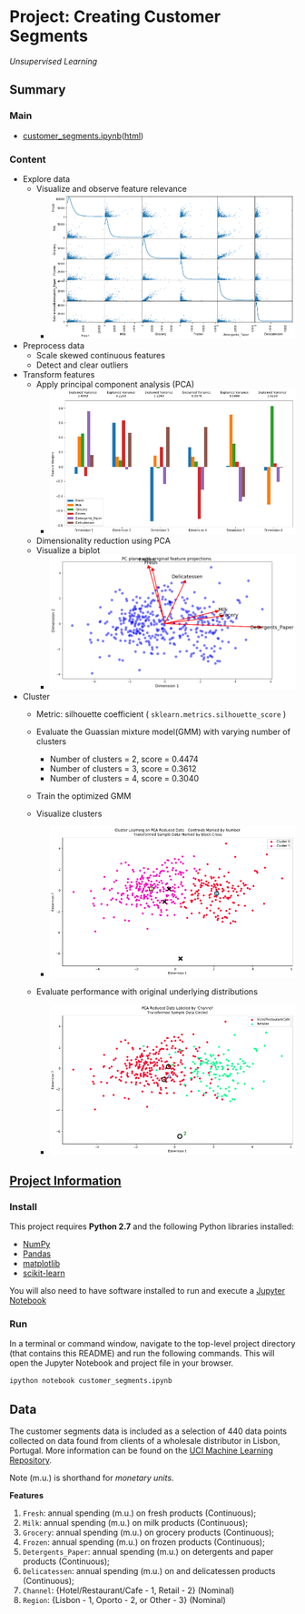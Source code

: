 # Project: Creating Customer Segments
*Unsupervised Learning*

## Summary
### Main
- [customer_segments.ipynb](customer_segments.ipynb)([html](others/customer_segments.html))

### Content

- Explore data 
  - Visualize and observe feature relevance 
    - ![1-feature-relevance.png](others/images/1-feature-relevance.png)
- Preprocess data
  - Scale skewed continuous features
  - Detect and clear outliers
- Transform features
  - Apply principal component analysis (PCA) 
    - ![2-PCA.png](others/images/2-PCA.png)
  - Dimensionality reduction using PCA
  - Visualize a biplot
    - ![3-biplot.png](others/images/3-biplot.png)
- Cluster
  - Metric: silhouette coefficient ( `sklearn.metrics.silhouette_score` )

  - Evaluate the  Guassian mixture model(GMM) with varying number of clusters
    - Number of clusters = 2, score = 0.4474
    - Number of clusters = 3, score = 0.3612
    - Number of clusters = 4, score = 0.3040

  - Train the optimized GMM

  - Visualize clusters

    - ![4-prediction.png](others/images/4-prediction.png)

  - Evaluate performance with original underlying distributions

    - ![5-original.png](others/images/5-original.png)


## [Project Information](others/project_description.md)
### Install
This project requires **Python 2.7** and the following Python libraries installed:

- [NumPy](http://www.numpy.org/)
- [Pandas](http://pandas.pydata.org)
- [matplotlib](http://matplotlib.org/)
- [scikit-learn](http://scikit-learn.org/stable/)

You will also need to have software installed to run and execute a [Jupyter Notebook](http://ipython.org/notebook.html)

### Run
In a terminal or command window, navigate to the top-level project  directory (that contains this README) and run the following commands.  This will open the Jupyter Notebook and project file in your browser. 
```bash
ipython notebook customer_segments.ipynb
```

## Data
The customer segments data is included as a selection of 440 data points collected on data found from clients of a wholesale distributor in Lisbon, Portugal. More information can be found on the [UCI Machine Learning Repository](https://archive.ics.uci.edu/ml/datasets/Wholesale+customers).

Note (m.u.) is shorthand for *monetary units*.

**Features**
1) `Fresh`: annual spending (m.u.) on fresh products (Continuous); 
2) `Milk`: annual spending (m.u.) on milk products (Continuous); 
3) `Grocery`: annual spending (m.u.) on grocery products (Continuous); 
4) `Frozen`: annual spending (m.u.) on frozen products (Continuous);
5) `Detergents_Paper`: annual spending (m.u.) on detergents and paper products (Continuous);
6) `Delicatessen`: annual spending (m.u.) on and delicatessen products (Continuous); 
7) `Channel`: {Hotel/Restaurant/Cafe - 1, Retail - 2} (Nominal)
8) `Region`: {Lisbon - 1, Oporto - 2, or Other - 3} (Nominal) 
